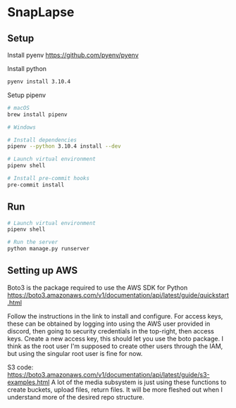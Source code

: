 # SnapLapse

## Setup
Install pyenv
https://github.com/pyenv/pyenv

Install python
```sh
pyenv install 3.10.4
```

Setup pipenv
```sh
# macOS
brew install pipenv

# Windows

# Install dependencies
pipenv --python 3.10.4 install --dev

# Launch virtual environment
pipenv shell

# Install pre-commit hooks
pre-commit install
```

## Run
```sh
# Launch virtual environment
pipenv shell

# Run the server
python manage.py runserver
```

## Setting up AWS
Boto3 is the package required to use the AWS SDK for Python
https://boto3.amazonaws.com/v1/documentation/api/latest/guide/quickstart.html

Follow the instructions in the link to install and configure.
For access keys, these can be obtained by logging into using the AWS user provided in discord, then going to security credentials in the top-right, then access keys.
Create a new access key, this should let you use the boto package.
I think as the root user I'm supposed to create other users through the IAM, but using the singular root user is fine for now.

S3 code:
https://boto3.amazonaws.com/v1/documentation/api/latest/guide/s3-examples.html
A lot of the media subsystem is just using these functions to create buckets, upload files, return files.
It will be more fleshed out when I understand more of the desired repo structure.
